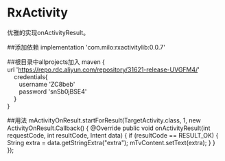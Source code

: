 # RxActivity
优雅的实现onActivityResult。

##添加依赖
implementation 'com.milo:rxactivitylib:0.0.7'
    
##根目录中allprojects加入
maven {  
    url 'https://repo.rdc.aliyun.com/repository/31621-release-UVGFM4/'
&nbsp;&nbsp;&nbsp;&nbsp;credentials{  
        &nbsp;&nbsp;&nbsp;&nbsp;&nbsp;&nbsp;&nbsp;username 'ZC8beb'  
        &nbsp;&nbsp;&nbsp;&nbsp;&nbsp;&nbsp;&nbsp;password 'snSb0jBSE4'  
&nbsp;&nbsp;&nbsp;&nbsp;}  
}
          
##用法
 mActivityOnResult.startForResult(TargetActivity.class, 1, new ActivityOnResult.Callback() {
      @Override
      public void onActivityResult(int requestCode, int resultCode, Intent data) {
           if (resultCode == RESULT_OK) {
                 String extra = data.getStringExtra("extra");
                 mTvContent.setText(extra);
            }
      }
});
     
        
        
        
     

    


